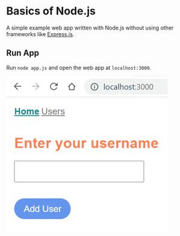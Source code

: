 # Basics of Node.js

A simple example web app written with Node.js without using other frameworks like [Express.js](https://expressjs.com/).

## Run App

Run `node app.js` and open the web app at `localhost:3000`.

![App Capture](docs/AppSnapshot.gif)
